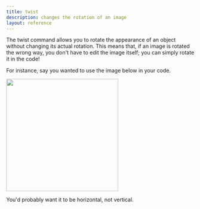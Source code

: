 ```yaml
---
title: twist
description: changes the rotation of an image
layout: reference
---
```


The twist command allows you to rotate the appearance of an object without changing its actual rotation. This means that, if an image is rotated the wrong way, you don't have to edit the image itself; you can simply rotate it in the code! 

For instance, say you wanted to use the image below in your code. 

<img src="https://i.imgur.com/PhKFPpt.png" height=300 align="middle">

You'd probably want it to be horizontal, not vertical. 
